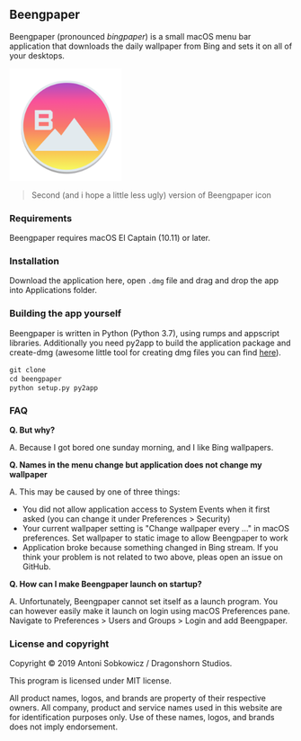 ## Beengpaper

Beengpaper (pronounced *bingpaper*) is a small macOS menu bar
application that downloads the daily wallpaper from Bing and sets it on
all of your desktops.

<img src="app_icon.png" alt="Bgnpaper Icon" width="200"/>

> Second (and i hope a little less ugly) version of Beengpaper icon

### Requirements
Beengpaper requires macOS El Captain (10.11) or later.

### Installation 

Download the application here, open `.dmg` file and drag and drop the
app into Applications folder.

### Building the app yourself

Beengpaper is written in Python (Python 3.7), using rumps and appscript
libraries. Additionally you need py2app to build the application package
and create-dmg (awesome little tool for creating dmg files you can find
[here](https://github.com/sindresorhus/create-dmg)).

```
git clone
cd beengpaper
python setup.py py2app
```

### FAQ
**Q. But why?**

A. Because I got bored one sunday morning, and I like Bing wallpapers.

**Q. Names in the menu change but application does not change my
wallpaper**

A. This may be caused by one of three things:
- You did not allow application access to System Events when it first
  asked (you can change it under Preferences > Security)
- Your current wallpaper setting is "Change wallpaper every ..." in
  macOS preferences. Set wallpaper to static image to allow Beengpaper
  to work
- Application broke because something changed in Bing stream. If you
  think your problem is not related to two above, pleas open an issue on
  GitHub.
 
**Q. How can I make Beengpaper launch on startup?**

A. Unfortunately, Beengpaper cannot set itself as a launch program. You
can however easily make it launch on login using macOS Preferences pane.
Navigate to Preferences > Users and Groups > Login and add Beengpaper.

### License and copyright

Copyright © 2019 Antoni Sobkowicz / Dragonshorn Studios.

This program is licensed under MIT license.

All product names, logos, and brands are property of their respective
owners. All company, product and service names used in this website are
for identification purposes only. Use of these names, logos, and brands
does not imply endorsement.
